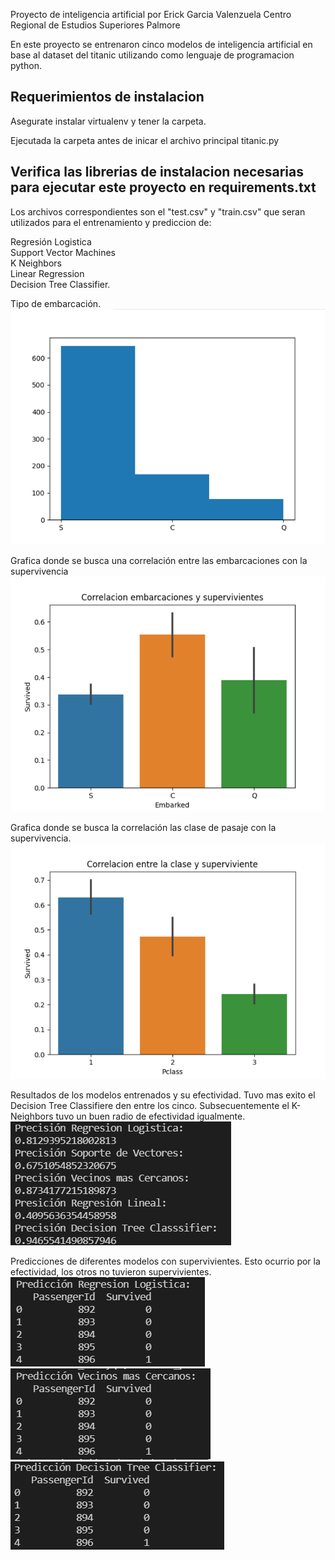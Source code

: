 Proyecto de inteligencia artificial por Erick Garcia Valenzuela
Centro Regional de Estudios Superiores Palmore

En este proyecto se entrenaron cinco modelos de inteligencia artificial en base al dataset del titanic utilizando como lenguaje de programacion python.

## Requerimientos de instalacion

Asegurate instalar virtualenv y tener la carpeta.

Ejecutada la carpeta antes de inicar el archivo principal titanic.py 

Verifica las librerias de instalacion necesarias para ejecutar este proyecto en requirements.txt
 ------------------------------------------------------------------------------------------------------------------------------------
Los archivos correspondientes son el "test.csv" y "train.csv" que seran utilizados para el entrenamiento y prediccion de:

Regresión Logistica <br>
Support Vector Machines <br>
K Neighbors <br>
Linear Regression <br>
Decision Tree Classifier. <br>

Tipo de embarcación.<br>
![Descripción de la imagen](fig1.png)

Grafica donde se busca una correlación entre las embarcaciones con la supervivencia<br>
![Descripción de la imagen](fig2.png)

Grafica donde se busca la correlación las clase de pasaje con la supervivencia.<br>
![Descripción de la imagen](fig3.png)

Resultados de los modelos entrenados y su efectividad. Tuvo mas exito el Decision Tree Classifiere den entre los cinco. Subsecuentemente el K-Neighbors tuvo un buen radio de efectividad igualmente.<br>
![Descripción de la imagen](fig4.png)

Predicciones de diferentes modelos con supervivientes. Esto ocurrio por la efectividad, los otros no tuvieron supervivientes.<br>
![Descripción de la imagen](fig5.png)<br>
![Descripción de la imagen](fig6.png)<br>
![Descripción de la imagen](fig7.png)<br>